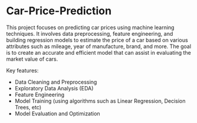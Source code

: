 # Car-Price-Prediction
This project focuses on predicting car prices using machine learning techniques. It involves data preprocessing, feature engineering, and building regression models to estimate the price of a car based on various attributes such as mileage, year of manufacture, brand, and more. The goal is to create an accurate and efficient model that can assist in evaluating the market value of cars.

Key features:
- Data Cleaning and Preprocessing
- Exploratory Data Analysis (EDA)
- Feature Engineering
- Model Training (using algorithms such as Linear Regression, Decision Trees, etc)
- Model Evaluation and Optimization
